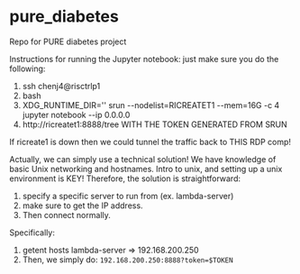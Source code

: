 # pure_diabetes
Repo for PURE diabetes project


Instructions for running the Jupyter notebook:
just make sure you do the following:

1. ssh chenj4@risctrlp1
2. bash
3. XDG_RUNTIME_DIR='' srun --nodelist=RICREATET1 --mem=16G -c 4 jupyter notebook --ip 0.0.0.0
4. http://ricreatet1:8888/tree WITH THE TOKEN GENERATED FROM SRUN

If ricreate1 is down then we could tunnel the traffic back to THIS RDP comp!

Actually, we can simply use a technical solution! We have knowledge of basic Unix networking and hostnames. Intro to unix, and setting up a unix environment is KEY! Therefore, the solution is straightforward: 

1. specify a specific server to run from (ex. lambda-server)
2. make sure to get the IP address.
3. Then connect normally.

Specifically:

1. getent hosts lambda-server => 192.168.200.250
2. Then, we simply do: `192.168.200.250:8888?token=$TOKEN` 
